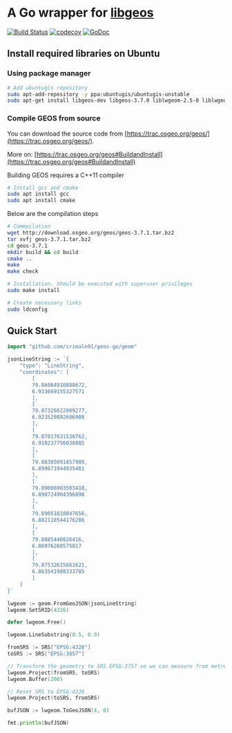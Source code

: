 # A Go wrapper for [libgeos](https://geos.osgeo.org/)

[![Build Status](https://travis-ci.org/srimaln91/geos-go.svg?branch=master)](https://travis-ci.org/srimaln91/geos-go)
[![codecov](https://codecov.io/gh/srimaln91/go-geos/branch/master/graph/badge.svg)](https://codecov.io/gh/srimaln91/go-geos)
[![GoDoc](https://godoc.org/github.com/srimaln91/geos-go/geos?status.svg)](https://godoc.org/github.com/srimaln91/geos-go/geos)

## Install required libraries on Ubuntu

### Using package manager

```bash
# Add ubuntugis repository
sudo apt-add-repository -y ppa:ubuntugis/ubuntugis-unstable
sudo apt-get install libgeos-dev libgeos-3.7.0 liblwgeom-2.5-0 liblwgeom-dev libproj-dev
```

### Compile GEOS from source

You can download the source code from [https://trac.osgeo.org/geos/](https://trac.osgeo.org/geos/).

More on: [https://trac.osgeo.org/geos#BuildandInstall](https://trac.osgeo.org/geos#BuildandInstall)

Building GEOS requires a C++11 compiler

```bash
# Install gcc and cmake
sudo apt install gcc
sudo apt install cmake
```

Below are the compilation steps

```bash
# Commpilation
wget http://download.osgeo.org/geos/geos-3.7.1.tar.bz2
tar xvfj geos-3.7.1.tar.bz2
cd geos-3.7.1
mkdir build && cd build
cmake ..
make
make check

# Installation. Should be executed with superuser privileges
sudo make install

# Create necessary links
sudo ldconfig
```

## Quick Start

```go
import "github.com/srimaln91/geos-go/geom"

jsonLineString := `{
    "type": "LineString",
    "coordinates": [
        [
        79.86064910888672,
        6.933669155327571
        ],
        [
        79.87326622009277,
        6.923529892606908
        ],
        [
        79.87017631530762,
        6.910237756030085
        ],
        [
        79.88305091857909,
        6.899671944935481
        ],
        [
        79.89008903503418,
        6.890724904396898
        ],
        [
        79.89051818847656,
        6.882118544176286
        ],
        [
        79.8885440826416,
        6.86976260575817
        ],
        [
        79.87532615661621,
        6.863541908333785
        ]
    ]
}`

lwgeom := geom.FromGeoJSON(jsonLineString)
lwgeom.SetSRID(4326)

defer lwgeom.Free()

lwgeom.LineSubstring(0.5, 0.9)

fromSRS := SRS["EPSG:4326"]
toSRS := SRS["EPSG:3857"]

// Transform the geometry to SRS EPSG:3757 so we can measure from metres.
lwgeom.Project(fromSRS, toSRS)
lwgeom.Buffer(200)

// Reset SRS to EPSG:4326
lwgeom.Project(toSRS, fromSRS)

bufJSON := lwgeom.ToGeoJSON(4, 0)

fmt.println(bufJSON)

```
